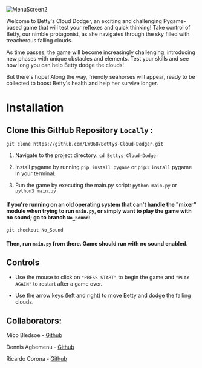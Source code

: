   ![MenuScreen2](https://user-images.githubusercontent.com/108279441/234294491-13a4b9d5-666f-4eba-a33d-08ef8fce4b80.png)

Welcome to Betty's Cloud Dodger, an exciting and challenging Pygame-based game that will test your reflexes and quick thinking! Take control of Betty, our nimble protagonist, as she navigates through the sky filled with treacherous falling clouds.

As time passes, the game will become increasingly challenging, introducing new phases with unique obstacles and elements. Test your skills and see how long you can help Betty dodge the clouds!

But there's hope! Along the way, friendly seahorses will appear, ready to be collected to boost Betty's health and help her survive longer.

# Installation

## Clone this GitHub Repository `Locally` : 
```
git clone https://github.com/LW068/Bettys-Cloud-Dodger.git
```

1. Navigate to the project directory: `cd Bettys-Cloud-Dodger`

2. Install pygame by running `pip install pygame` or `pip3 install` pygame in your terminal.

3. Run the game by executing the main.py script: `python main.py` or `python3 main.py`

#### If you're running on an old operating system that can't handle the "mixer" module when trying to run `main.py`, or simply want to play the game with no sound; go to branch `No_Sound`:

```
git checkout No_Sound
```
#### Then, run `main.py` from there. Game should run with no sound enabled.

## Controls

* Use the mouse to click on `"PRESS START"` to begin the game and `"PLAY AGAIN"` to restart after a game over.

* Use the arrow keys (left and right) to move Betty and dodge the falling clouds.

## Collaborators: 

Mico Bledsoe - [Github](https://github.com/MicoBledsoe)

Dennis Agbemenu  - [Github](https://github.com/dagbeme1)

Ricardo Corona - [Github](https://github.com/LW068)

